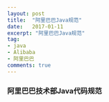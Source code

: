 ```yaml
---
layout: post
title:  "阿里巴巴Java规范"
date:   2017-01-11
excerpt: "阿里巴巴Java规范"
tag:
- java
- Alibaba
- 阿里巴巴
comments: true
---
```

### 阿里巴巴技术部Java代码规范

<object width="100%" height="600" data="{{ site.staticUrl }}/article/pdf/Java-new.pdf" type="application/pdf"> <param name="src" value="{{ site.staticUrl }}/article/pdf/Java-new.pdf"> </object>
